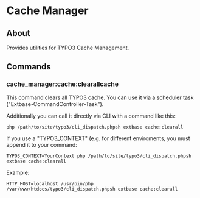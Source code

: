 # Cache Manager

## About

Provides utilities for TYPO3 Cache Management.

## Commands

### cache_manager:cache:clearallcache

This command clears all TYPO3 cache. You can use it via a scheduler task ("Extbase-CommandController-Task").

Additionally you can call it directly via CLI with a command like this:

    php /path/to/site/typo3/cli_dispatch.phpsh extbase cache:clearall

If you use a "TYPO3_CONTEXT" (e.g. for different enviroments, you must append it to your command:

    TYPO3_CONTEXT=YourContext php /path/to/site/typo3/cli_dispatch.phpsh extbase cache:clearall

Example:

    HTTP_HOST=localhost /usr/bin/php /var/www/htdocs/typo3/cli_dispatch.phpsh extbase cache:clearall